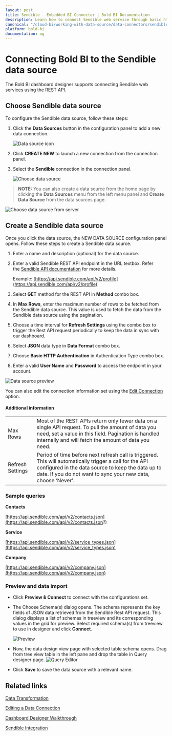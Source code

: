 ```yaml
---
layout: post
title: Sendible - Embedded BI Connector | Bold BI Documentation
description: Learn how to connect Sendible web service through basic http authentication with Bold BI deployed in your server and create data source.
canonical: "/cloud-bi/working-with-data-source/data-connectors/sendible/"
platform: bold-bi
documentation: ug
---
```


# Connecting Bold BI to the Sendible data source
The Bold BI dashboard designer supports connecting Sendible web services using the REST API.

## Choose Sendible data source
To configure the Sendible data source, follow these steps:
1. Click the **Data Sources** button in the configuration panel to add a new data connection.

   ![Data source icon](/static/assets/embedded/working-with-datasource/data-connectors/images/common/DataSourcesIcon.png)

2. Click **CREATE NEW** to launch a new connection from the connection panel.
3. Select the **Sendible** connection in the connection panel.

   ![Choose data source](/static/assets/embedded/working-with-datasource/data-connectors/images/Sendible/ChooseDS.png)

> **NOTE:** You can also create a data source from the home page by clicking the **Data Sources** menu from the left menu panel and **Create Data Source** from the data sources page.

   ![Choose data source from server](/static/assets/embedded/working-with-datasource/data-connectors/images/Sendible/ChooseDS_server.png)

## Create a Sendible data source
Once you click the data source, the NEW DATA SOURCE configuration panel opens. Follow these steps to create a Sendible data source.
1. Enter a name and description (optional) for the data source.
2. Enter a valid Sendible REST API endpoint in the URL textbox. Refer the [Sendible API documentation](https://www.sendible.com/v/1_0_9#/http/getting-started) for more details.

    Example: [https://api.sendible.com/api/v2/profile](https://api.sendible.com/api/v2/profile)    

3. Select **GET** method for the REST API in **Method** combo box.
4. In **Max Rows**, enter the maximum number of rows to be fetched from the Sendible data source. This value is used to fetch the data from the Sendible data source using the pagination.
5. Choose a time interval for **Refresh Settings** using the combo box to trigger the Rest API request periodically to keep the data in sync with our dashboard.  
6. Select **JSON** data type in **Data Format** combo box.
7. Choose **Basic HTTP Authentication** in Authentication Type combo box.
8. Enter a valid **User Name** and **Password** to access the endpoint in your account.

![Data source preview](/static/assets/embedded/working-with-datasource/data-connectors/images/Sendible/DataSourcesView.png)

You can also edit the connection information set using the [Edit Connection](/embedded-bi/working-with-data-source/editing-a-data-connection/) option.

#### Additional information
<table width="600">
<tr>
<td>
Max Rows
</td>
<td>
Most of the REST APIs return only fewer data on a single API request. To pull the amount of data you need, set a value in this field.  
Pagination is handled internally and will fetch the amount of data you need.
</td>
</tr>
<tr>
<td>
Refresh Settings
</td>
<td>
Period of time before next refresh call is triggered. This will automatically trigger a call for the API configured in the data source to keep the data up to date. If you do not want to sync your new data, choose ‘Never’.
</td>
</tr>
</table>

### Sample queries

**Contacts**

[https://api.sendible.com/api/v2/contacts.json](https://api.sendible.com/api/v2/contacts.json?)

**Service**

[https://api.sendible.com/api/v2/service_types.json](https://api.sendible.com/api/v2/service_types.json)

**Company**

[https://api.sendible.com/api/v2/company.json](https://api.sendible.com/api/v2/company.json)

### Preview and data import
* Click **Preview & Connect** to connect with the configurations set.
* The Choose Schema(s) dialog opens. The schema represents the key fields of JSON data retrieved from the Sendible Rest API request. This dialog displays a list of schemas in treeview and its corresponding values in the grid for preview. Select required schema(s) from treeview to use in designer and click **Connect**.

   ![Preview](/static/assets/embedded/working-with-datasource/data-connectors/images/common/Preview.png)

*  Now, the data design view page with selected table schema opens. Drag from tree view table in the left pane and drop the table in Query designer page.
   ![Query Editor](/static/assets/embedded/working-with-datasource/data-connectors/images/common/QueryEditor.png)

* Click **Save** to save the data source with a relevant name.

## Related links

[Data Transformation](/embedded-bi/working-with-data-source/transforming-data/joining-table/)

[Editing a Data Connection](/embedded-bi/working-with-data-source/editing-a-data-connection/)   

[Dashboard Designer Walkthrough](/embedded-bi/getting-started/bold-bi-walk-through/)

[Sendible Integration](https://www.boldbi.com/integrations/sendible)